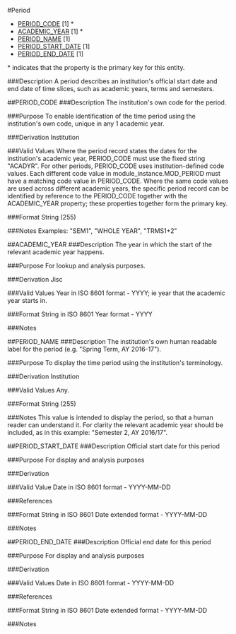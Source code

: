#Period
* [PERIOD_CODE](#period_code) [1] *
* [ACADEMIC_YEAR](#academic_year) [1] *
* [PERIOD_NAME](#period_name) [1]
* [PERIOD_START_DATE](#period_start_date) [1]
* [PERIOD_END_DATE](#period_end_date) [1]

\* indicates that the property is the primary key for this entity.

###Description
A period describes an institution's official start date and end date of time slices, such as academic years, terms and semesters.

##PERIOD_CODE
###Description
The institution's own code for the period.

###Purpose
To enable identification of the time period using the institution's own code, unique in any 1 academic year.

###Derivation
Institution

###Valid Values
Where the period record states the dates for the institution's academic year, PERIOD_CODE must use the fixed string "ACADYR". For other periods, PERIOD_CODE uses institution-defined code values. Each different code value in module_instance.MOD_PERIOD must have a matching code value in PERIOD_CODE. Where the same code values are used across different academic years, the specific period record can be identified by reference to the PERIOD_CODE together with the ACADEMIC_YEAR property; these properties together form the primary key.

###Format
String (255)

###Notes
Examples: "SEM1", "WHOLE YEAR", "TRMS1+2"


##ACADEMIC_YEAR
###Description
The year in which the start of the relevant academic year happens.

###Purpose
For lookup and analysis purposes.

###Derivation
Jisc

###Valid Values
Year in ISO 8601 format - YYYY; ie year that the academic year starts in.

###Format
String in ISO 8601 Year format - YYYY

###Notes


##PERIOD_NAME
###Description
The institution's own human readable label for the period (e.g. "Spring Term, AY 2016-17").

###Purpose
To display the time period using the institution's terminology.

###Derivation
Institution

###Valid Values
Any.

###Format
String (255)

###Notes
This value is intended to display the period, so that a human reader can understand it.  For clarity the relevant academic year should be included, as in this example: "Semester 2, AY 2016/17".


##PERIOD_START_DATE
###Description
Official start date for this period

###Purpose
For display and analysis purposes

###Derivation


###Valid Value
Date in ISO 8601 format - YYYY-MM-DD


###References


###Format
String in ISO 8601 Date extended format - YYYY-MM-DD

###Notes


##PERIOD_END_DATE
###Description
Official end date for this period

###Purpose
For display and analysis purposes

###Derivation


###Valid Values
Date in ISO 8601 format - YYYY-MM-DD

###References


###Format
String in ISO 8601 Date extended format - YYYY-MM-DD

###Notes

